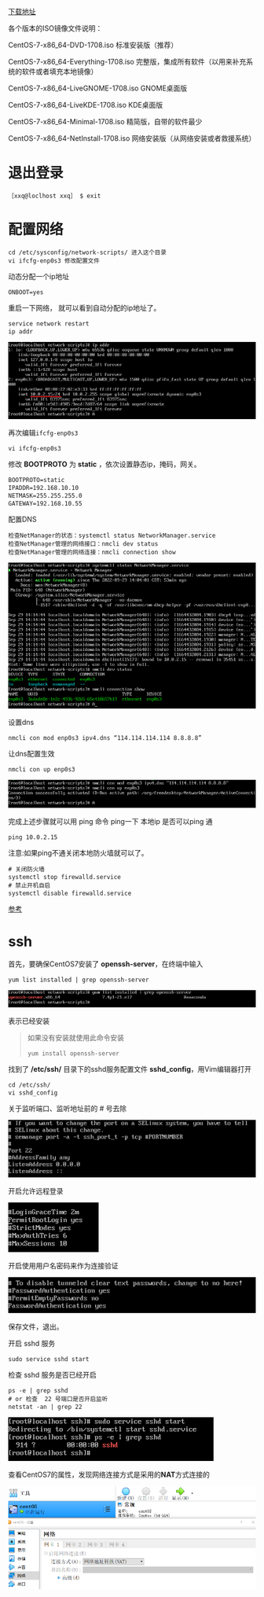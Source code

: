 [下载地址](https://mirrors.aliyun.com/centos/7/isos/x86_64/)

各个版本的ISO镜像文件说明：

CentOS-7-x86_64-DVD-1708.iso 标准安装版（推荐）

CentOS-7-x86_64-Everything-1708.iso 完整版，集成所有软件（以用来补充系统的软件或者填充本地镜像）

CentOS-7-x86_64-LiveGNOME-1708.iso GNOME桌面版

CentOS-7-x86_64-LiveKDE-1708.iso KDE桌面版

CentOS-7-x86_64-Minimal-1708.iso 精简版，自带的软件最少

CentOS-7-x86_64-NetInstall-1708.iso 网络安装版（从网络安装或者救援系统）

# 退出登录

```
［xxq@loclhost xxq］ $ exit
```



# 配置网络

```
cd /etc/sysconfig/network-scripts/ 进入这个目录
vi ifcfg-enp0s3 修改配置文件
```

动态分配一个ip地址

```
ONBOOT=yes
```

重启一下网络， 就可以看到自动分配的ip地址了。

```
service network restart
ip addr
```

![image-20220929152152279](centos.assets/image-20220929152152279.png)

再次编辑`ifcfg-enp0s3`

```
vi ifcfg-enp0s3
```

修改 **BOOTPROTO** 为 **static** ，依次设置静态ip，掩码，网关。

```
BOOTPROTO=static
IPADDR=192.168.10.10
NETMASK=255.255.255.0
GATEWAY=192.168.10.55
```

配置DNS

```
检查NetManager的状态：systemctl status NetworkManager.service
检查NetManager管理的网络接口：nmcli dev status
检查NetManager管理的网络连接：nmcli connection show
```

![image-20220929152746246](centos.assets/image-20220929152746246.png)

设置dns

```
nmcli con mod enp0s3 ipv4.dns “114.114.114.114 8.8.8.8”
```

让dns配置生效 

```
nmcli con up enp0s3
```

![image-20220929153327452](centos.assets/image-20220929153327452.png)

完成上述步骤就可以用 ping 命令 ping一下 本地ip 是否可以ping 通

```
ping 10.0.2.15
```

注意:如果ping不通关闭本地防火墙就可以了。

```
# 关闭防火墙 
systemctl stop firewalld.service
# 禁止开机自启 
systemctl disable firewalld.service
```

[参考](https://blog.csdn.net/Ever_Ardour/article/details/118314884)



# ssh

首先，要确保CentOS7安装了  **openssh-server**，在终端中输入 

```
yum list installed | grep openssh-server
```

![image-20220929154051430](centos.assets/image-20220929154051430.png)

表示已经安装

> 如果没有安装就使用此命令安装
>
> ```
> yum install openssh-server
> ```

 找到了  **/etc/ssh/**  目录下的sshd服务配置文件 **sshd_config**，用Vim编辑器打开

```
cd /etc/ssh/
vi sshd_config
```

关于监听端口、监听地址前的 # 号去除

![image-20220929154920855](centos.assets/image-20220929154920855.png)

开启允许远程登录

![image-20220929155017742](centos.assets/image-20220929155017742.png)

开启使用用户名密码来作为连接验证

![image-20220929155054461](centos.assets/image-20220929155054461.png)

保存文件，退出。

开启  sshd  服务

```
sudo service sshd start
```

检查  sshd  服务是否已经开启

```
ps -e | grep sshd
# or 检查  22 号端口是否开启监听
netstat -an | grep 22
```

![image-20220929155451893](centos.assets/image-20220929155451893.png)



查看CentOS7的属性，发现网络连接方式是采用的**NAT**方式连接的

![image-20220929155615558](centos.assets/image-20220929155615558.png)











